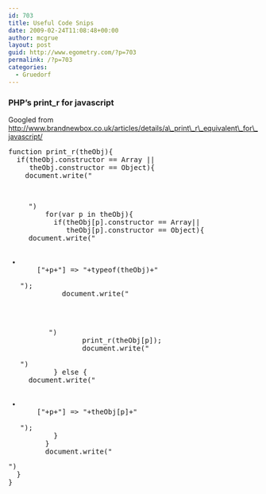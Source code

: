 ```yaml
---
id: 703
title: Useful Code Snips
date: 2009-02-24T11:08:48+00:00
author: mcgrue
layout: post
guid: http://www.egometry.com/?p=703
permalink: /?p=703
categories:
  - Gruedorf
---
```

### PHP&#8217;s print_r for javascript

Googled from <a href=http://www.brandnewbox.co.uk/articles/details/a\_print\_r\_equivalent\_for\_javascript/>http://www.brandnewbox.co.uk/articles/details/a\_print\_r\_equivalent\_for\_javascript/</a>

<pre>function print_r(theObj){
  if(theObj.constructor == Array ||
     theObj.constructor == Object){
    document.write("

<ul>
  ")
      for(var p in theObj){
        if(theObj[p].constructor == Array||
           theObj[p].constructor == Object){
  document.write("
  
  <li>
    ["+p+"] => "+typeof(theObj)+"
  </li>");
          document.write("
  
  <ul>
    ")
            print_r(theObj[p]);
            document.write("
  </ul>")
        } else {
  document.write("
  
  <li>
    ["+p+"] => "+theObj[p]+"
  </li>");
        }
      }
      document.write("
</ul>")
  }
}
</pre>